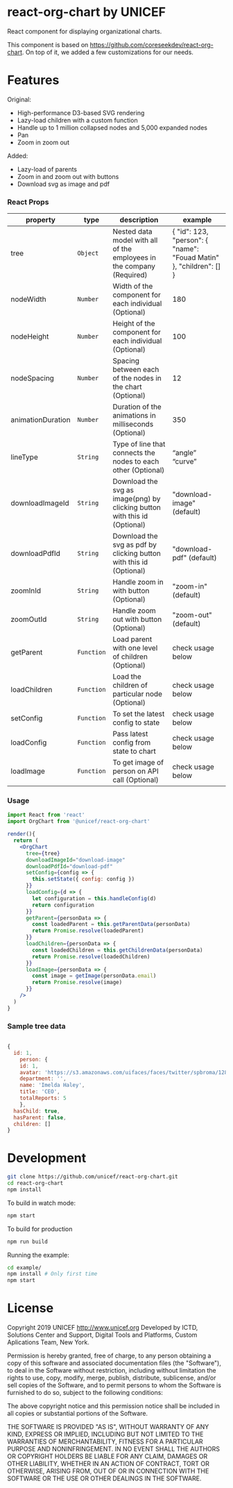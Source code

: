 # react-org-chart by UNICEF

React component for displaying organizational charts.

This component is based on https://github.com/coreseekdev/react-org-chart. On top of it, we added a few customizations for our needs.

# Features

Original:

- High-performance D3-based SVG rendering
- Lazy-load children with a custom function
- Handle up to 1 million collapsed nodes and 5,000 expanded nodes
- Pan
- Zoom in zoom out

Added:

- Lazy-load of parents
- Zoom in and zoom out with buttons
- Download svg as image and pdf

### React Props

| **property**      | **type**   | **description**                                                           | **example**                                                        |
| ----------------- | ---------- | ------------------------------------------------------------------------- | ------------------------------------------------------------------ |
| tree              | `Object`   | Nested data model with all of the employees in the company (Required)     | { "id": 123, "person": { "name": "Fouad Matin" }, "children": [] } |  |
| nodeWidth         | `Number`   | Width of the component for each individual (Optional)                     | 180                                                                |
| nodeHeight        | `Number`   | Height of the component for each individual (Optional)                    | 100                                                                |
| nodeSpacing       | `Number`   | Spacing between each of the nodes in the chart (Optional)                 | 12                                                                 |
| animationDuration | `Number`   | Duration of the animations in milliseconds (Optional)                     | 350                                                                |
| lineType          | `String`   | Type of line that connects the nodes to each other (Optional)             | “angle” “curve”                                                    |
| downloadImageId   | `String`   | Download the svg as image(png) by clicking button with this id (Optional) | "download-image" (default)                                         |
| downloadPdfId     | `String`   | Download the svg as pdf by clicking button with this id (Optional)        | "download-pdf" (default)                                           |
| zoomInId          | `String`   | Handle zoom in with button (Optional)                                     | "zoom-in" (default)                                                |
| zoomOutId         | `String`   | Handle zoom out with button (Optional)                                    | "zoom-out" (default)                                               |
| getParent         | `Function` | Load parent with one level of children (Optional)                         | check usage below                                                  |
| loadChildren      | `Function` | Load the children of particular node (Optional)                           | check usage below                                                  |
| setConfig         | `Function` | To set the latest config to state                                         | check usage below                                                  |
| loadConfig        | `Function` | Pass latest config from state to chart                                    | check usage below                                                  |
| loadImage         | `Function` | To get image of person on API call (Optional)                             | check usage below                                                  |

### Usage

```jsx
import React from 'react'
import OrgChart from '@unicef/react-org-chart'

render(){
  return (
    <OrgChart
      tree={tree}
      downloadImageId="download-image"
      downloadPdfId="download-pdf"
      setConfig={config => {
        this.setState({ config: config })
      }}
      loadConfig={d => {
        let configuration = this.handleConfig(d)
        return configuration
      }}
      getParent={personData => {
        const loadedParent = this.getParentData(personData)
        return Promise.resolve(loadedParent)
      }}
      loadChildren={personData => {
        const loadedChildren = this.getChildrenData(personData)
        return Promise.resolve(loadedChildren)
      }}
      loadImage={personData => {
        const image = getImage(personData.email)
        return Promise.resolve(image)
      }}
    />
  )
}
```

### Sample tree data

```jsx

{
  id: 1,
    person: {
    id: 1,
    avatar: 'https://s3.amazonaws.com/uifaces/faces/twitter/spbroma/128.jpg',
    department: '',
    name: 'Imelda Haley',
    title: 'CEO',
    totalReports: 5
    },
  hasChild: true,
  hasParent: false,
  children: []
}

```

# Development

```bash
git clone https://github.com/unicef/react-org-chart.git
cd react-org-chart
npm install
```

To build in watch mode:

```bash
npm start
```

To build for production

```bash
npm run build
```

Running the example:

```bash
cd example/
npm install # Only first time
npm start
```

# License

Copyright 2019 UNICEF http://www.unicef.org
Developed by ICTD, Solutions Center and Support, Digital Tools and Platforms, Custom Aplications Team, New York.

Permission is hereby granted, free of charge, to any person obtaining a copy of this software and associated documentation files (the "Software"), to deal in the Software without restriction, including without limitation the rights to use, copy, modify, merge, publish, distribute, sublicense, and/or sell copies of the Software, and to permit persons to whom the Software is furnished to do so, subject to the following conditions:

The above copyright notice and this permission notice shall be included in all copies or substantial portions of the Software.

THE SOFTWARE IS PROVIDED "AS IS", WITHOUT WARRANTY OF ANY KIND, EXPRESS OR IMPLIED, INCLUDING BUT NOT LIMITED TO THE WARRANTIES OF MERCHANTABILITY, FITNESS FOR A PARTICULAR PURPOSE AND NONINFRINGEMENT. IN NO EVENT SHALL THE AUTHORS OR COPYRIGHT HOLDERS BE LIABLE FOR ANY CLAIM, DAMAGES OR OTHER LIABILITY, WHETHER IN AN ACTION OF CONTRACT, TORT OR OTHERWISE, ARISING FROM, OUT OF OR IN CONNECTION WITH THE SOFTWARE OR THE USE OR OTHER DEALINGS IN THE SOFTWARE.
